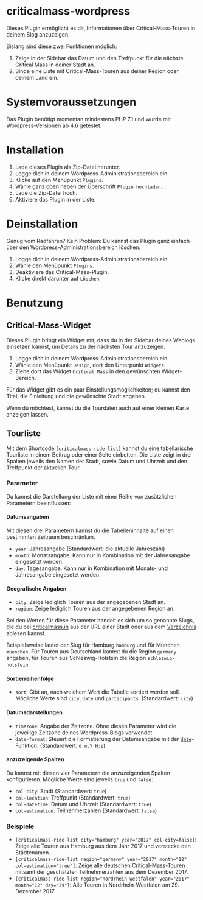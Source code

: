 # criticalmass-wordpress

Dieses Plugin ermöglicht es dir, Informationen über Critical-Mass-Touren in deinem Blog anzuzeigen.

Bislang sind diese zwei Funktionen möglich:

1. Zeige in der Sidebar das Datum und den Treffpunkt für die nächste Critical Mass in deiner Stadt an.
2. Binde eine Liste mit Critical-Mass-Touren aus deiner Region oder deinem Land ein.

# Systemvoraussetzungen

Das Plugin benötigt momentan mindestens PHP 7.1 und wurde mit Wordpress-Versionen ab 4.6 getestet.

# Installation

1. Lade dieses Plugin als Zip-Datei herunter.
2. Logge dich in deinem Wordpress-Administrationsbereich ein.
3. Klicke auf den Menüpunkt `Plugins`.
4. Wähle ganz oben neben der Überschrift `Plugin hochladen`.
5. Lade die Zip-Datei hoch.
6. Aktiviere das Plugin in der Liste.

# Deinstallation

Genug vom Radfahren? Kein Problem: Du kannst das Plugin ganz einfach über den Wordpress-Administrationsbereich löschen:

1. Logge dich in deinem Wordpress-Administrationsbereich ein.
2. Wähle den Menüpunkt `Plugins`.
3. Deaktiviere das Critical-Mass-Plugin.
4. Klicke direkt darunter auf `Löschen`.

# Benutzung

## Critical-Mass-Widget

Dieses Plugin bringt ein Widget mit, dass du in der Sidebar deines Weblogs einsetzen kannst, um Details zu der nächsten Tour anzuzeigen.

1. Logge dich in deinem Wordpress-Administrationsbereich ein.
2. Wähle den Menüpunkt `Design`, dort den Unterpunkt `Widgets`.
3. Ziehe dort das Widget `Critical Mass` in den gewünschten Widget-Bereich.

Für das Widget gibt es ein paar Einstellungsmöglichkeiten; du kannst den Titel, die Einleitung und die gewünschte Stadt angeben.

Wenn du möchtest, kannst du die Tourdaten auch auf einer kleinen Karte anzeigen lassen.

## Tourliste

Mit dem Shortcode `[criticalmass-ride-list]` kannst du eine tabellarische Tourliste in einem Beitrag oder einer Seite einbetten. Die Liste zeigt in drei Spalten jeweils den Namen der Stadt, sowie Datum und Uhrzeit und den Treffpunkt der aktuellen Tour.

### Parameter
Du kannst die Darstellung der Liste mit einer Reihe von zusätzlichen Parametern beeinflussen:

#### Datumsangaben

Mit diesen drei Parametern kannst du die Tabelleninhalte auf einen bestimmten Zeitraum beschränken.

- `year`: Jahresangabe (Standardwert: die aktuelle Jahreszahl)
- `month`: Monatsangabe. Kann nur in Kombination mit der Jahresangabe eingesetzt werden.
- `day`: Tagesangabe. Kann nur in Kombination mit Monats- und Jahresangabe eingesetzt werden.

#### Geografische Angaben

- `city`: Zeige lediglich Touren aus der angegebenen Stadt an.
- `region`: Zeige lediglich Touren aus der angegebenen Region an.

Bei den Werten für diese Parameter handelt es sich um so genannte Slugs, die du bei [criticalmass.in](https://criticalmass.in/) aus der URL einer Stadt oder aus dem [Verzeichnis](https://criticalmass.in/world) ablesen kannst.

Beispielsweise lautet der Slug für Hamburg `hamburg` und für München `muenchen`. Für Touren aus Deutschland kannst du die Region `germany` angeben, für Touren aus Schleswig-Holstein die Region `schleswig-holstein`.

#### Sortierreihenfolge

- `sort`: Gibt an, nach welchem Wert die Tabelle sortiert werden soll. Mögliche Werte sind `city`, `date` und `participants`. (Standardwert: `city`)

#### Datumsdarstellungen

- `timezone`: Angabe der Zeitzone. Ohne diesen Parameter wird die jeweilige Zeitzone deines Wordpress-Blogs verwendet.
- `date-format`: Steuert die Formatierung der Datumsangabe mit der [`date`](http://php.net/manual/de/function.date.php)-Funktion. (Standardwert: `d.m.Y H:i`)

#### anzuzeigende Spalten

Du kannst mit diesen vier Parametern die anzuzeigenden Spalten konfigurieren. Mögliche Werte sind jeweils `true` und `false`:
- `col-city`: Stadt (Standardwert: `true`)
- `col-location`: Treffpunkt (Standardwert: `true`)
- `col-datetime`: Datum und Uhrzeit (Standardwert: `true`)
- `col-estimation`: Teilnehmerzahlen (Standardwert: `false`)

### Beispiele

- `[criticalmass-ride-list city="hamburg" year="2017" col-city=false]`: Zeige alle Touren aus Hamburg aus dem Jahr 2017 und verstecke den Städtenamen.
- `[criticalmass-ride-list region="germany" year="2017" month="12" col-estimation="true"]`: Zeige alle deutschen Critical-Mass-Touren mitsamt der geschätzten Teilnehmerzahlen aus dem Dezember 2017.
- `[criticalmass-ride-list region="nordrhein-westfalen" year="2017" month="12" day="29"]`: Alle Touren in Nordrhein-Westfalen am 29. Dezember 2017.
